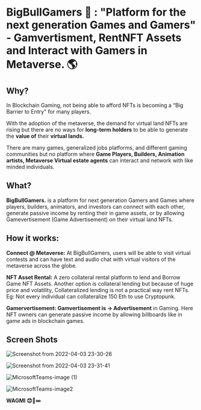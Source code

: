 # BigBullGamers 🤖 : "Platform for the next generation Games and Gamers" - Gamvertisment, RentNFT Assets and Interact with Gamers in Metaverse. 🌎



## Why?



In Blockchain Gaming, not being able to afford NFTs is becoming a “Big Barrier to Entry" for many
players.



With the adoption of the metaverse, the demand for virtual land NFTs are rising but there are no ways
for **long-term holders** to be able to generate the **value of** their **virtual lands.**



There are many games, generalized jobs platforms, and different gaming communities but no platform
where **Game Players, Builders, Animation artists, Metaverse Virtual estate agents** can interact and
network with like minded individuals.



## What?



**BigBullGamers.** is a platform for next generation Gamers and Games where players, builders,
animators, and investors can connect with each other, generate passive income by renting
their in game assets, or by allowing Gamevertisement (Game Advertisement) on their virtual
land NFTs.



## How it works:



**Connect @ Metaverse:** At BigBullGamers, users will be able to visit virtual contests and can have text
and audio chat with virtual visitors of the metaverse across the globe.



**NFT Asset Rental:** A zero collateral rental platform to lend and Borrow Game NFT Assets. Another
option is collateral lending but because of huge price and volatility, Collateralized lending is not a
practical way rent NFTs. Eg: Not every individual can collateralize 150 Eth to use Cryptopunk.



**Gamervertisement: Gamvertisement is -> Advertisement** in Gaming. Here NFT owners can generate
passive income by allowing billboards like in game ads in blockchain games.




## Screen Shots



![Screenshot from 2022-04-03 23-30-26](https://user-images.githubusercontent.com/69969675/161442015-696a51a8-5dca-489d-aa49-0f50fa67ba64.png)



![Screenshot from 2022-04-03 23-31-41](https://user-images.githubusercontent.com/69969675/161442020-29c73f5f-1b24-4f26-ab83-e200dc9e98cb.png)




![MicrosoftTeams-image (1)](https://user-images.githubusercontent.com/69969675/161442124-51eacc7b-00c5-4705-83db-bc71abd3a47c.png)




![MicrosoftTeams-image2](https://user-images.githubusercontent.com/69969675/161442126-8e48d844-f42a-4cbd-b91d-5f405065b396.png)






**WAGMI 😊🚀∞**